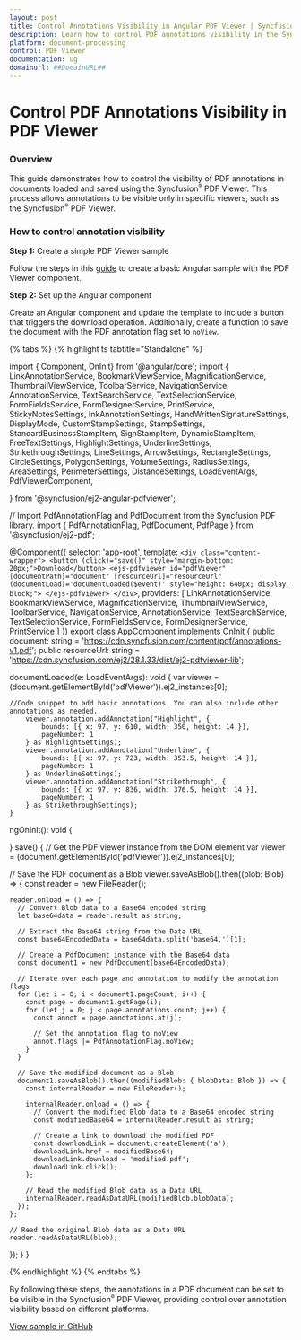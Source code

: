 ```yaml
---
layout: post
title: Control Annotations Visibility in Angular PDF Viewer | Syncfusion
description: Learn how to control PDF annotations visibility in the Syncfusion Angular PDF Viewer component of Essential JS 2.
platform: document-processing
control: PDF Viewer
documentation: ug
domainurl: ##DomainURL##
---
```


# Control PDF Annotations Visibility in PDF Viewer

### Overview

This guide demonstrates how to control the visibility of PDF annotations in documents loaded and saved using the Syncfusion<sup style="font-size:70%">&reg;</sup> PDF Viewer. This process allows annotations to be visible only in specific viewers, such as the Syncfusion<sup style="font-size:70%">&reg;</sup> PDF Viewer.

### How to control annotation visibility

**Step 1:** Create a simple PDF Viewer sample

Follow the steps in this [guide](https://help.syncfusion.com/document-processing/pdf/pdf-viewer/angular/getting-started) to create a basic Angular sample with the PDF Viewer component.

**Step 2:** Set up the Angular component

Create an Angular component and update the template to include a button that triggers the download operation. Additionally, create a function to save the document with the PDF annotation flag set to `noView`.

{% tabs %}
{% highlight ts tabtitle="Standalone" %}

import { Component, OnInit} from '@angular/core';
import {
  LinkAnnotationService,
  BookmarkViewService,
  MagnificationService,
  ThumbnailViewService,
  ToolbarService,
  NavigationService,
  AnnotationService,
  TextSearchService,
  TextSelectionService,
  FormFieldsService,
  FormDesignerService,
  PrintService,
  StickyNotesSettings,
  InkAnnotationSettings,
  HandWrittenSignatureSettings,
  DisplayMode,
  CustomStampSettings,
  StampSettings,
  StandardBusinessStampItem,
  SignStampItem,
  DynamicStampItem,
  FreeTextSettings,
  HighlightSettings,
  UnderlineSettings,
  StrikethroughSettings,
  LineSettings,
  ArrowSettings,
  RectangleSettings,
  CircleSettings,
  PolygonSettings,
  VolumeSettings,
  RadiusSettings,
  AreaSettings,
  PerimeterSettings,
  DistanceSettings,
  LoadEventArgs,
  PdfViewerComponent,

} from '@syncfusion/ej2-angular-pdfviewer';

// Import PdfAnnotationFlag and PdfDocument from the Syncfusion PDF library.
import { PdfAnnotationFlag, PdfDocument, PdfPage } from '@syncfusion/ej2-pdf';

@Component({
  selector: 'app-root',
  template: `
    <div class="content-wrapper">
      <button (click)="save()" style="margin-bottom: 20px;">Download</button>
      <ejs-pdfviewer
        id="pdfViewer"
        [documentPath]="document"
        [resourceUrl]="resourceUrl"
        (documentLoad)='documentLoaded($event)'
        style="height: 640px; display: block;">
      </ejs-pdfviewer>
    </div>
  `,
  providers: [
    LinkAnnotationService,
    BookmarkViewService,
    MagnificationService,
    ThumbnailViewService,
    ToolbarService,
    NavigationService,
    AnnotationService,
    TextSearchService,
    TextSelectionService,
    FormFieldsService,
    FormDesignerService,
    PrintService
  ]
})
export class AppComponent implements OnInit {
  public document: string = 'https://cdn.syncfusion.com/content/pdf/annotations-v1.pdf';
  public resourceUrl: string = 'https://cdn.syncfusion.com/ej2/28.1.33/dist/ej2-pdfviewer-lib';

  documentLoaded(e: LoadEventArgs): void {
    var viewer = (<any>document.getElementById('pdfViewer')).ej2_instances[0];

    //Code snippet to add basic annotations. You can also include other annotations as needed.
        viewer.annotation.addAnnotation("Highlight", {
            bounds: [{ x: 97, y: 610, width: 350, height: 14 }],
            pageNumber: 1
        } as HighlightSettings);
        viewer.annotation.addAnnotation("Underline", {
            bounds: [{ x: 97, y: 723, width: 353.5, height: 14 }],
            pageNumber: 1
        } as UnderlineSettings);
        viewer.annotation.addAnnotation("Strikethrough", {
            bounds: [{ x: 97, y: 836, width: 376.5, height: 14 }],
            pageNumber: 1
        } as StrikethroughSettings);
    }

ngOnInit(): void {

}
save() {
  // Get the PDF viewer instance from the DOM element
  var viewer = (<any>document.getElementById('pdfViewer')).ej2_instances[0];

  // Save the PDF document as a Blob
  viewer.saveAsBlob().then((blob: Blob) => {
    const reader = new FileReader();

    reader.onload = () => {
      // Convert Blob data to a Base64 encoded string
      let base64data = reader.result as string;

      // Extract the Base64 string from the Data URL
      const base64EncodedData = base64data.split('base64,')[1];

      // Create a PdfDocument instance with the Base64 data
      const document1 = new PdfDocument(base64EncodedData);

      // Iterate over each page and annotation to modify the annotation flags
      for (let i = 0; i < document1.pageCount; i++) {
        const page = document1.getPage(i);
        for (let j = 0; j < page.annotations.count; j++) {
          const annot = page.annotations.at(j);

          // Set the annotation flag to noView
          annot.flags |= PdfAnnotationFlag.noView;
        }
      }

      // Save the modified document as a Blob
      document1.saveAsBlob().then((modifiedBlob: { blobData: Blob }) => {
        const internalReader = new FileReader();

        internalReader.onload = () => {
          // Convert the modified Blob data to a Base64 encoded string
          const modifiedBase64 = internalReader.result as string;

          // Create a link to download the modified PDF
          const downloadLink = document.createElement('a');
          downloadLink.href = modifiedBase64;
          downloadLink.download = 'modified.pdf';
          downloadLink.click();
        };

        // Read the modified Blob data as a Data URL
        internalReader.readAsDataURL(modifiedBlob.blobData);
      });
    };

    // Read the original Blob data as a Data URL
    reader.readAsDataURL(blob);
  });
}
}

{% endhighlight %}
{% endtabs %}

By following these steps, the annotations in a PDF document can be set to be visible in the Syncfusion<sup style="font-size:70%">&reg;</sup> PDF Viewer, providing control over annotation visibility based on different platforms.

[View sample in GitHub](https://github.com/SyncfusionExamples/angular-pdf-viewer-examples/tree/master/How%20to)